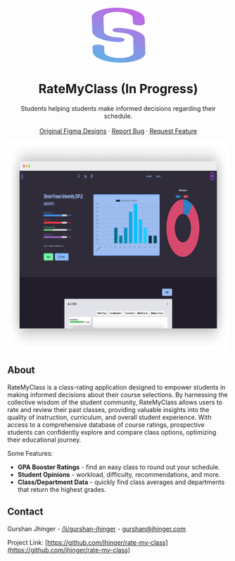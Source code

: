 <!-- PROJECT LOGO -->
<br />
<div align="center">
  <a href="https://github.com/jhinger/rate-my-class">
    <img src="public/static/logo-2.svg" alt="Logo" width="125" height="125">
  </a>

  <h1 align="center">RateMyClass (In Progress)</h1>

  <p align="center">
    Students helping students make informed decisions regarding their schedule.
    <br />
    <br />
    <a href="https://www.figma.com/file/XIzxWbceRAJglpH5X4KP6S/RateMyClass?type=design&node-id=0%3A1&mode=design&t=YXUUj8b9HVF7YOve-1">Original Figma Designs</a>
    ·
    <a href="https://github.com/jhinger/rate-my-class/issues">Report Bug</a>
    ·
    <a href="https://github.com/jhinger/rate-my-class/issues">Request Feature</a>
  </p>
</div>

<div align="center">
  <a href="">
    <img src="public/static/landingpage.png" alt="Logo" width="800" height="475">
  </a>
</div>

<!-- About -->
## About

RateMyClass is a class-rating application designed to empower students in making informed decisions about their course selections. By harnessing the collective wisdom of the student community, RateMyClass allows users to rate and review their past classes, providing valuable insights into the quality of instruction, curriculum, and overall student experience. With access to a comprehensive database of course ratings, prospective students can confidently explore and compare class options, optimizing their educational journey.

Some Features:
* <strong>GPA Booster Ratings</strong> - find an easy class to round out your schedule.
* <strong>Student Opinions</strong> - workload, difficulty, recommendations, and more.
* <strong>Class/Department Data</strong> - quickly find class averages and departments that return the highest grades.

## Contact

Gurshan Jhinger - [/li/gurshan-jhinger](https://www.linkedin.com/in/gurshan-jhinger/) - gurshan@jhinger.com

Project Link: [https://github.com/jhinger/rate-my-class](https://github.com/jhinger/rate-my-class)
